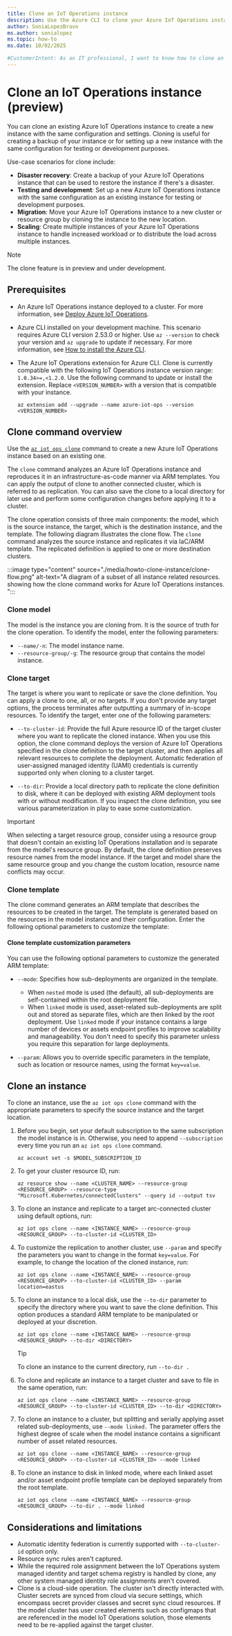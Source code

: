 ```yaml
---
title: Clone an IoT Operations instance
description: Use the Azure CLI to clone your Azure IoT Operations instances.
author: SoniaLopezBravo
ms.author: sonialopez
ms.topic: how-to
ms.date: 10/02/2025

#CustomerIntent: As an IT professional, I want to know how to clone an IoT Operations instance so that I can create a copy of my existing instance for testing or backup purposes.
---
```


# Clone an IoT Operations instance (preview)

You can clone an existing Azure IoT Operations instance to create a new instance with the same configuration and settings. Cloning is useful for creating a backup of your instance or for setting up a new instance with the same configuration for testing or development purposes.

Use-case scenarios for clone include:

- **Disaster recovery**: Create a backup of your Azure IoT Operations instance that can be used to restore the instance if there's a disaster.
- **Testing and development**: Set up a new Azure IoT Operations instance with the same configuration as an existing instance for testing or development purposes.
- **Migration**: Move your Azure IoT Operations instance to a new cluster or resource group by cloning the instance to the new location.
- **Scaling**: Create multiple instances of your Azure IoT Operations instance to handle increased workload or to distribute the load across multiple instances.

> [!NOTE]
> The clone feature is in preview and under development.

## Prerequisites

* An Azure IoT Operations instance deployed to a cluster. For more information, see [Deploy Azure IoT Operations](./howto-deploy-iot-operations.md).

* Azure CLI installed on your development machine. This scenario requires Azure CLI version 2.53.0 or higher. Use `az --version` to check your version and `az upgrade` to update if necessary. For more information, see [How to install the Azure CLI](/cli/azure/install-azure-cli).

* The Azure IoT Operations extension for Azure CLI. Clone is currently compatible with the following IoT Operations instance version range: `1.0.34>=,<1.2.0`. Use the following command to update or install the extension. Replace `<VERSION_NUMBER>` with a version that is compatible with your instance.

    ```azurecli
    az extension add --upgrade --name azure-iot-ops --version <VERSION_NUMBER>
    ```

## Clone command overview

Use the [`az iot ops clone`](/cli/azure/iot/ops#az-iot-ops-clone) command to create a new Azure IoT Operations instance based on an existing one.

The `clone` command analyzes an Azure IoT Operations instance and reproduces it in an infrastructure-as-code manner via ARM templates. You can apply the output of clone to another connected cluster, which is referred to as replication. You can also save the clone to a local directory for later use and perform some configuration changes before applying it to a cluster.

The clone operation consists of three main components: the model, which is the source instance, the target, which is the destination instance, and the template. The following diagram illustrates the clone flow. The `clone` command analyzes the source instance and replicates it via IaC/ARM template. The replicated definition is applied to one or more destination clusters.

:::image type="content" source="./media/howto-clone-instance/clone-flow.png" alt-text="A diagram of a subset of all instance related resources. showing how the clone command works for Azure IoT Operations instances. ":::

### Clone model

The model is the instance you are cloning from. It is the source of truth for the clone operation. To identify the model, enter the following parameters:

- `--name/-n`: The model instance name.
- `--resource-group/-g`: The resource group that contains the model instance.

### Clone target

The target is where you want to replicate or save the clone definition. You can apply a clone to one, all, or no targets. If you don't provide any target options, the process terminates after outputting a summary of in-scope resources. To identify the target, enter one of the following parameters:

- `--to-cluster-id`: Provide the full Azure resource ID of the target cluster where you want to replicate the cloned instance. When you use this option, the clone command deploys the version of Azure IoT Operations specified in the clone definition to the target cluster, and then applies all relevant resources to complete the deployment. Automatic federation of user-assigned managed identity (UAMI) credentials is currently supported only when cloning to a cluster target.

- `--to-dir`: Provide a local directory path to replicate the clone definition to disk, where it can be deployed with existing ARM deployment tools with or without modification. If you inspect the clone definition, you see various parameterization in play to ease some customization.

> [!IMPORTANT]
> When selecting a target resource group, consider using a resource group that doesn't contain an existing IoT Operations installation and is separate from the model's resource group. By default, the clone definition preserves resource names from the model instance. If the target and model share the same resource group and you change the custom location, resource name conflicts may occur.

### Clone template

The clone command generates an ARM template that describes the resources to be created in the target. The template is generated based on the resources in the model instance and their configuration. Enter the following optional parameters to customize the template:

#### Clone template customization parameters

You can use the following optional parameters to customize the generated ARM template:

- `--mode`: Specifies how sub-deployments are organized in the template.  
  - When `nested` mode is used (the default), all sub-deployments are self-contained within the root deployment file.  
  - When `linked` mode is used, asset-related sub-deployments are split out and stored as separate files, which are then linked by the root deployment. Use `linked` mode if your instance contains a large number of devices or assets endpoint profiles to improve scalability and manageability. You don't need to specify this parameter unless you require this separation for large deployments.

- `--param`: Allows you to override specific parameters in the template, such as location or resource names, using the format `key=value`.

## Clone an instance

To clone an instance, use the `az iot ops clone` command with the appropriate parameters to specify the source instance and the target location.

1. Before you begin, set your default subscription to the same subscription the model instance is in. Otherwise, you need to append `--subscription` every time you run an `az iot ops clone` command.

    ```azurecli
    az account set -s $MODEL_SUBSCRIPTION_ID
    ```

1. To get your cluster resource ID, run:

    ```azurecli
    az resource show --name <CLUSTER_NAME> --resource-group <RESOURCE_GROUP> --resource-type "Microsoft.Kubernetes/connectedClusters" --query id --output tsv
    ```

1. To clone an instance and replicate to a target arc-connected cluster using default options, run:

    ```azurecli
    az iot ops clone --name <INSTANCE_NAME> --resource-group <RESOURCE_GROUP> --to-cluster-id <CLUSTER_ID> 
    ```

1. To customize the replication to another cluster, use `--param` and specify the parameters you want to change in the format `key=value`. For example, to change the location of the cloned instance, run:

    ```azurecli
    az iot ops clone --name <INSTANCE_NAME> --resource-group <RESOURCE_GROUP> --to-cluster-id <CLUSTER_ID> --param location=eastus
    ```

1. To clone an instance to a local disk, use the `--to-dir` parameter to specify the directory where you want to save the clone definition. This option produces a standard ARM template to be manipulated or deployed at your discretion.

    ```azurecli
    az iot ops clone --name <INSTANCE_NAME> --resource-group <RESOURCE_GROUP> --to-dir <DIRECTORY>
    ```

    > [!TIP]
    > To clone an instance to the current directory, run `--to-dir .`

1. To clone and replicate an instance to a target cluster and save to file in the same operation, run: 

    ```azurecli
    az iot ops clone --name <INSTANCE_NAME> --resource-group <RESOURCE_GROUP> --to-cluster-id <CLUSTER_ID> --to-dir <DIRECTORY>
    ```   

1. To clone an instance to a cluster, but splitting and serially applying asset related sub-deployments, use `--mode linked.` The parameter offers the highest degree of scale when the model instance contains a significant number of asset related resources.

    ```azurecli
    az iot ops clone --name <INSTANCE_NAME> --resource-group <RESOURCE_GROUP> --to-cluster-id <CLUSTER_ID> --mode linked
    ```

1. To clone an instance to disk in linked mode, where each linked asset and/or asset endpoint profile template can be deployed separately from the root template.

    ```azurecli
    az iot ops clone --name <INSTANCE_NAME> --resource-group <RESOURCE_GROUP> --to-dir . --mode linked
    ```

## Considerations and limitations

- Automatic identity federation is currently supported with `--to-cluster-id` option only.
- Resource sync rules aren't captured.
- While the required role assignment between the IoT Operations system managed identity and target schema registry is handled by clone, any other system managed identity role assignments aren't covered.
- Clone is a cloud-side operation. The cluster isn't directly interacted with. Cluster secrets are synced from cloud via secure settings, which encompass secret provider classes and secret sync cloud resources. If the model cluster has user created elements such as configmaps that are referenced in the model IoT Operations solution, those elements need to be re-applied against the target cluster.
